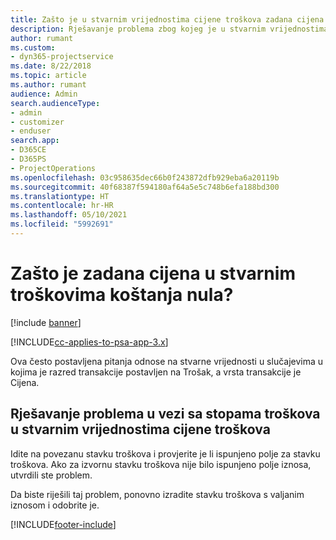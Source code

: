 ```yaml
---
title: Zašto je u stvarnim vrijednostima cijene troškova zadana cijena nula?
description: Rješavanje problema zbog kojeg je u stvarnim vrijednostima cijene troškova zadana cijena 0.
author: rumant
ms.custom:
- dyn365-projectservice
ms.date: 8/22/2018
ms.topic: article
ms.author: rumant
audience: Admin
search.audienceType:
- admin
- customizer
- enduser
search.app:
- D365CE
- D365PS
- ProjectOperations
ms.openlocfilehash: 03c958635dec66b0f243872dfb929eba6a20119b
ms.sourcegitcommit: 40f68387f594180af64a5e5c748b6efa188bd300
ms.translationtype: HT
ms.contentlocale: hr-HR
ms.lasthandoff: 05/10/2021
ms.locfileid: "5992691"
---
```

# <a name="why-is-the-price-defaulting-to-zero-on-expense-cost-actuals"></a>Zašto je zadana cijena u stvarnim troškovima koštanja nula?

[!include [banner](../includes/psa-now-project-operations.md)]

[!INCLUDE[cc-applies-to-psa-app-3.x](../includes/cc-applies-to-psa-app-3x.md)]

Ova često postavljena pitanja odnose na stvarne vrijednosti u slučajevima u kojima je razred transakcije postavljen na Trošak, a vrsta transakcije je Cijena.

## <a name="troubleshooting-cost-rates-on-expense-cost-actuals"></a>Rješavanje problema u vezi sa stopama troškova u stvarnim vrijednostima cijene troškova

Idite na povezanu stavku troškova i provjerite je li ispunjeno polje za stavku troškova. Ako za izvornu stavku troškova nije bilo ispunjeno polje iznosa, utvrdili ste problem.
 
Da biste riješili taj problem, ponovno izradite stavku troškova s valjanim iznosom i odobrite je.


[!INCLUDE[footer-include](../includes/footer-banner.md)]